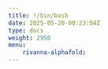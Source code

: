 ```yaml
---
title: !/bin/bash
date: 2025-05-20-00:23:54Z
type: docs 
weight: 2950
menu: 
    rivanna-alphafold:
---
```



